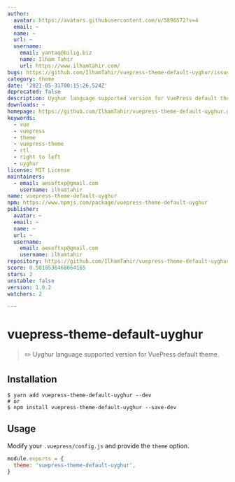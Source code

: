 ```yaml
---
author:
  avatar: https://avatars.githubusercontent.com/u/5896572?v=4
  email: ~
  name: ~
  url: ~
  username:
    email: yantaq@bilig.biz
    name: Ilham Tahir
    url: https://www.ilhamtahir.com/
bugs: https://github.com/IlhamTahir/vuepress-theme-default-uyghur/issues
category: theme
date: '2021-05-31T00:15:26.524Z'
deprecated: false
description: Uyghur language supported version for VuePress default theme v1.4.0
downloads: ~
homepage: https://github.com/IlhamTahir/vuepress-theme-default-uyghur.git#readme
keywords:
  - vue
  - vuepress
  - theme
  - vuepress-theme
  - rtl
  - right to left
  - uyghur
license: MIT License
maintainers:
  - email: aesoftxp@gmail.com
    username: ilhamtahir
name: vuepress-theme-default-uyghur
npm: https://www.npmjs.com/package/vuepress-theme-default-uyghur
publisher:
  avatar: ~
  email: ~
  name: ~
  url: ~
  username:
    email: aesoftxp@gmail.com
    username: ilhamtahir
repository: https://github.com/IlhamTahir/vuepress-theme-default-uyghur
score: 0.5018536468064165
stars: 2
unstable: false
version: 1.0.2
watchers: 2

---
```


# vuepress-theme-default-uyghur

> ✏️ Uyghur language supported version for VuePress default theme.


## Installation


```shell
$ yarn add vuepress-theme-default-uyghur --dev
# or
$ npm install vuepress-theme-default-uyghur --save-dev
```

## Usage

Modify your `.vuepress/config.js` and provide the `theme` option.

```js
module.exports = {
  theme: 'vuepress-theme-default-uyghur',
}
```

